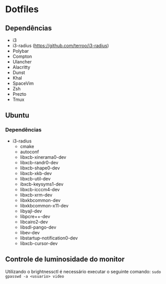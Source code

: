 # Dotfiles

## Dependências
- i3
- i3-radius (https://github.com/terroo/i3-radius)
- Polybar
- Compton
- Ulancher
- Alacritty
- Dunst
- Khal
- SpaceVim
- Zsh
- Prezto
- Tmux

## Ubuntu
### Dependências
- i3-radius
  - cmake
  - autoconf
  - libxcb-xinerama0-dev 
  - libxcb-randr0-dev 
  - libxcb-shape0-dev
  - libxcb-xkb-dev
  - libxcb-util-dev
  - ibxcb-keysyms1-dev
  - libxcb-icccm4-dev
  - libxcb-xrm-dev
  - libxkbcommon-dev 
  - libxkbcommon-x11-dev
  - libyajl-dev
  - libpcre++-dev
  - libcairo2-dev
  - libsdl-pango-dev
  - libev-dev
  - libstartup-notification0-dev
  - libxcb-cursor-dev
## Controle de luminosidade do monitor
  Utilizando o brightnessctl é necessário executar o seguinte comando: `sudo gpasswd -a <usuario> video`
